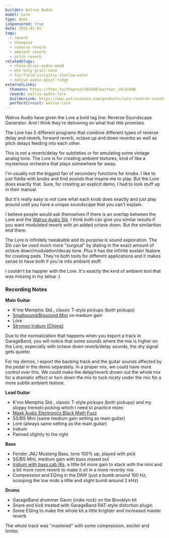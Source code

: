 ```yaml
---
builder: Walrus Audio
model: Lore
type: demo
isSponsored: true
date: 2022-07-05
tags:
  - reverb
  - shoegaze
  - reverse reverb
  - ambient reverb
  - pitch reverb
relatedSlugs:
  - chase-bliss-audio-mood
  - ehx-holy-grail-nano
  - fairfield-circuitry-shallow-water
  - native-audio-ghost-ridge
externalLinks:
  thomann: https://thmn.to/thoprod/545386?partner_id=15606
  reverb: walrus-audio-lore
  builderLink: https://www.walrusaudio.com/products/lore-reverse-soundscape-generator
  perfectCircuit: walrus-lore
---
```


Walrus Audio have given the Lore a bold tag line: Reverse Soundscape Generator. And I think they're delivering on what that title promises.

The Lore has 5 different programs that combine different types of reverse delay and reverb, forward reverb, octave up and down reverbs as well as pitch delays feeding into each other.

This is not a reverb/delay for subtleties or for emulating some vintage analog tone. The Lore is for creating ambient textures, kind of like a mysterious orchestra that plays somewhere far away.

I'm usually not the biggest fan of secondary functions for knobs. I like to just fiddle with knobs and find sounds that inspire me to play. But the Lore does exactly that. Sure, for creating an explicit demo, I had to look stuff up in their manual.

But it's really easy to not care what each knob does exactly and just play around until you have a unique soundscape that you can't explain.

I believe people would ask themselves if there is an overlap between the Lore and the [Walrus Audio Slö](/demos/walrus-audio-slo). I think both can give you similar results if you want modulated reverb with an added octave down. But the similarities end there.

The Lore is infinitely tweakable and its purpose is sound exploration. The Slö can be used much more "surgical" by dialing in the exact amount of octave down/modulation/decay tone. Plus it has the infinite sustain feature for creating pads. They're both tools for different applications and it makes sense to have both if you're into ambient stuff.

I couldn't be happier with the Lore. It's exactly the kind of ambient tool that was missing in my setup :)

### Recording Notes

**Main Guitar**

- K'mo Memphis Std., classic T-style pickups (both pickups)
- [Smallsound/Bigsound Mini](/demos/smallsound-bigsound-mini) on medium gain
- Lore
- [Strymon Iridium (Chime)](/demos/strymon-iridium)

Due to the normalization that happens when you export a track in GarageBand, you will notice that some sounds where the mix is higher on the Lore, especially with octave down reverb/delay sounds, the dry signal gets quieter.

For my demos, I export the backing track and the guitar sounds affected by the pedal in the demo separately. In a proper mix, we could have more control over this. We could make the delay/reverb drown out the whole mix for a dramatic effect or turn down the mix to tuck nicely under the mix for a more subtle ambient texture.

**Lead Guitar**

- K'mo Memphis Std., classic T-style pickups (both pickups) and my sloppy tremolo picking which I need to practice more
- [Mask Audio Electronics Black Math Fuzz](/demos/mask-audio-electronics-black-math)
- SS/BS Mini (same medium gain setting as main guitar)
- Lore (always same setting as the main guitar)
- Iridium
- Panned slightly to the right

**Bass**

- Fender JMJ Mustang Bass, tone 100% up, played with pick
- SS/BS Mini, medium gain with bass maxed out
- [Iridium with bass cab IRs](/posts/strymon-iridium-bass-ownhammer-ir/), a little bit more gain to stack with the mini and a bit more room reverb to make it sit in a more reverby mix
- Compression and EQing in the DAW (just a bumb around 100 Hz, scooping the low mids a little and slight bumb around 2 kHz)

**Drums**

- GarageBand drummer Gavin (indie rock) on the Brooklyn kit
- Snare and kick treated with GarageBand RAT-style distortion plugin
- Some EQing to make the whole kit a little brighter and increased master reverb

The whole track was "mastered" with some compression, exciter and limiter.
